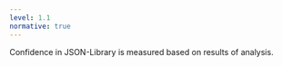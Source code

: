 ```yaml
---
level: 1.1
normative: true
---
```


Confidence in JSON-Library is measured based on results of analysis.
